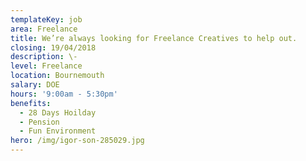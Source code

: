 ```yaml
---
templateKey: job
area: Freelance
title: We’re always looking for Freelance Creatives to help out.
closing: 19/04/2018
description: \-
level: Freelance
location: Bournemouth
salary: DOE
hours: '9:00am - 5:30pm'
benefits:
  - 28 Days Hoilday
  - Pension
  - Fun Environment
hero: /img/igor-son-285029.jpg
---
```



